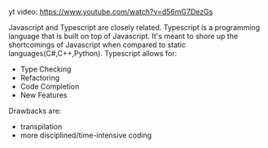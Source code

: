 yt video: https://www.youtube.com/watch?v=d56mG7DezGs

Javascript and Typescript are closely related. Typescript is a programming language that is built on top of Javascript. It's meant to shore up the shortcomings of Javascript when compared to static languages(C#,C++,Python). Typescript allows for:

- Type Checking
- Refactoring
- Code Completion
- New Features

Drawbacks are:

- transpilation
- more disciplined/time-intensive coding
